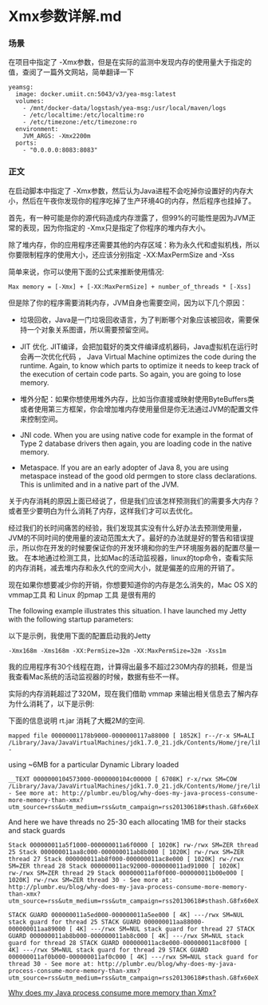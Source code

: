 # Xmx参数详解.md

### 场景

在项目中指定了 -Xmx参数，但是在实际的监测中发现内存的使用量大于指定的值，查阅了一篇外文网站，简单翻译一下
```
yeamsg:
  image: docker.umiit.cn:5043/v3/yea-msg:latest
  volumes:
    - /mnt/docker-data/logstash/yea-msg:/usr/local/maven/logs
    - /etc/localtime:/etc/localtime:ro
    - /etc/timezone:/etc/timezone:ro
  environment: 
    JVM_ARGS: -Xmx2200m
  ports:
    - "0.0.0.0:8083:8083"
```


### 正文

在启动脚本中指定了 -Xmx参数，然后认为Java进程不会吃掉你设置好的内存大小，然后在午夜你发现你的程序吃掉了生产环境4G的内存，然后程序也挂掉了。

首先，有一种可能是你的源代码造成内存泄露了，但99%的可能性是因为JVM正常的表现，因为你指定的 -Xmx只是指定了你程序的堆内存大小。

除了堆内存，你的应用程序还需要其他的内存区域：称为永久代和虚拟机栈，所以你要限制程序的使用大小，还应该分别指定 -XX:MaxPermSize and -Xss

简单来说，你可以使用下面的公式来推断使用情况:

```
Max memory = [-Xmx] + [-XX:MaxPermSize] + number_of_threads * [-Xss] 
```

但是除了你的程序需要消耗内存，JVM自身也需要空间，因为以下几个原因：

- 垃圾回收，Java是一门垃圾回收语言，为了判断哪个对象应该被回收，需要保持一个对象关系图谱，所以需要预留空间。

- JIT 优化. JIT编译，会把加载好的类文件编译成机器码，Java虚拟机在运行时会再一次优化代码 ，
Java Virtual Machine optimizes the code during the runtime. Again, to know which parts to optimize it needs to keep track of the execution of certain code parts. So again, you are going to lose memory.

- 堆外分配：如果你想使用堆外内存，比如当你直接或映射使用ByteBuffers类或者使用第三方框架，你会增加堆内存使用量但是你无法通过JVM的配置文件来控制空间。

- JNI code.  When you are using native code for example in the format of Type 2 database drivers then again, you are loading code in the native memory.

- Metaspace. If you are an early adopter of Java 8, you are using metaspace instead of the good old permgen to store class declarations. This is unlimited and in a native part of the JVM.

关于内存消耗的原因上面已经说了，但是我们应该怎样预测我们的需要多大内存？或者至少要明白为什么消耗了内存，这样我们才可以去优化。

经过我们的长时间痛苦的经验，我们发现其实没有什么好办法去预测使用量，JVM的不同时间的使用量的波动范围太大了。最好的办法就是好的警告和错误提示，所以你在开发的时候要保证你的开发环境和你的生产环境服务器的配置尽量一致。
在本地通过检测工具，比如Mac的活动监视器，linux的top命令，查看实际的内存消耗，减去堆内存和永久代的空间大小，就是偏差的应用的开销了。

现在如果你想要减少你的开销，你想要知道你的内存是怎么消失的，Mac OS X的vmmap工具 和 Linux 的pmap 工具 是很有用的

The following example illustrates this situation. I have launched my Jetty with the following startup parameters:

以下是示例，我使用下面的配置启动我的Jetty

```
-Xmx168m -Xms168m -XX:PermSize=32m -XX:MaxPermSize=32m -Xss1m 
```

我的应用程序有30个线程在跑，计算得出最多不超过230M内存的损耗，但是当我查看Mac系统的活动监视器的时候，数据有些不一样。

实际的内存消耗超过了320M，现在我们借助 vmmap <pid> 来输出相关信息去了解内存为什么消耗了，以下是示例:

下面的信息说明 rt.jar 消耗了大概2M的空间.

```
mapped file 00000001178b9000-0000000117a88000 [ 1852K] r--/r-x SM=ALI /Library/Java/JavaVirtualMachines/jdk1.7.0_21.jdk/Contents/Home/jre/lib/rt.jar - 
```

using ~6MB for a particular Dynamic Library loaded

```
__TEXT 0000000104573000-0000000104c00000 [ 6708K] r-x/rwx SM=COW /Library/Java/JavaVirtualMachines/jdk1.7.0_21.jdk/Contents/Home/jre/lib/server/libjvm.dylib - See more at: http://plumbr.eu/blog/why-does-my-java-process-consume-more-memory-than-xmx?utm_source=rss&utm_medium=rss&utm_campaign=rss20130618#sthash.G8fx60eX.dpuf

```

And here we have threads no 25-30 each allocating 1MB for their stacks and stack guards

```
Stack 000000011a5f1000-000000011a6f0000 [ 1020K] rw-/rwx SM=ZER thread 25 Stack 000000011aa8c000-000000011ab8b000 [ 1020K] rw-/rwx SM=ZER thread 27 Stack 000000011ab8f000-000000011ac8e000 [ 1020K] rw-/rwx SM=ZER thread 28 Stack 000000011ac92000-000000011ad91000 [ 1020K] rw-/rwx SM=ZER thread 29 Stack 000000011af0f000-000000011b00e000 [ 1020K] rw-/rwx SM=ZER thread 30 - See more at: http://plumbr.eu/blog/why-does-my-java-process-consume-more-memory-than-xmx?utm_source=rss&utm_medium=rss&utm_campaign=rss20130618#sthash.G8fx60eX.dpuf

```

```
STACK GUARD 000000011a5ed000-000000011a5ee000 [ 4K] ---/rwx SM=NUL stack guard for thread 25 STACK GUARD 000000011aa88000-000000011aa89000 [ 4K] ---/rwx SM=NUL stack guard for thread 27 STACK GUARD 000000011ab8b000-000000011ab8c000 [ 4K] ---/rwx SM=NUL stack guard for thread 28 STACK GUARD 000000011ac8e000-000000011ac8f000 [ 4K] ---/rwx SM=NUL stack guard for thread 29 STACK GUARD 000000011af0b000-000000011af0c000 [ 4K] ---/rwx SM=NUL stack guard for thread 30 - See more at: http://plumbr.eu/blog/why-does-my-java-process-consume-more-memory-than-xmx?utm_source=rss&utm_medium=rss&utm_campaign=rss20130618#sthash.G8fx60eX.dpuf

```

[Why does my Java process consume more memory than Xmx?](https://dzone.com/articles/why-does-my-java-process)